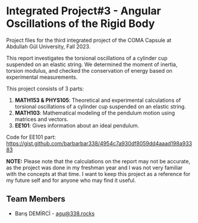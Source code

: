 # Integrated Project#3 - Angular Oscillations of the Rigid Body

Project files for the third integrated project of the COMA Capsule at Abdullah Gül University, Fall 2023.

This report investigates the torsional oscillations of a cylinder cup suspended on an elastic string. We determined the moment of inertia, torsion modulus, and checked the conservation of energy based on experimental measurements.

This project consists of 3 parts:

1. **MATH153 & PHYS105**: Theoretical and experimental calculations of torsional oscillations of a cylinder cup suspended on an elastic string.
2. **MATH103**: Mathematical modeling of the pendulum motion using matrices and vectors.
3. **EE101**: Gives information about an ideal pendulum.

Code for EE101 part: <https://gist.github.com/barbarbar338/4954c7a930df8059dd4aaad198a93383>

**NOTE:** Please note that the calculations on the report may not be accurate, as the project was done in my freshman year and I was not very familiar with the concepts at that time. I want to keep this project as a reference for my future self and for anyone who may find it useful.

## Team Members

- Barış DEMİRCİ - <agu@338.rocks>
